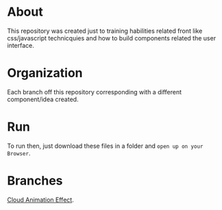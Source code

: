 # About
This repository was created just to training habilities related front like css/javascript technicquies and how to build components related the user interface.

# Organization
Each branch off this repository corresponding with a different component/idea created.

# Run
To run then, just download these files in a folder and `open up on your Browser`.

# Branches
[Cloud Animation Effect](https://github.com/joaofanchini/front-ui/tree/cloud-animation-effect).
